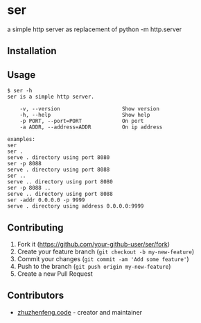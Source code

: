 # ser

a simple http server as replacement of python -m http.server

## Installation

## Usage

```
$ ser -h
ser is a simple http server.

    -v, --version                    Show version
    -h, --help                       Show help
    -p PORT, --port=PORT             On port
    -a ADDR, --address=ADDR          On ip address

examples:
ser
ser .
serve . directory using port 8080
ser -p 8088
serve . directory using port 8088
ser ..
serve .. directory using port 8080
ser -p 8088 ..
serve .. directory using port 8088
ser -addr 0.0.0.0 -p 9999
serve . directory using address 0.0.0.0:9999
```

## Contributing

1. Fork it (<https://github.com/your-github-user/ser/fork>)
2. Create your feature branch (`git checkout -b my-new-feature`)
3. Commit your changes (`git commit -am 'Add some feature'`)
4. Push to the branch (`git push origin my-new-feature`)
5. Create a new Pull Request

## Contributors

- [zhuzhenfeng.code](https://github.com/your-github-user) - creator and maintainer

